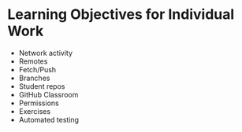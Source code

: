 # Learning Objectives for Individual Work

* Network activity
* Remotes
* Fetch/Push
* Branches
* Student repos
* GitHub Classroom
* Permissions
* Exercises
* Automated testing
